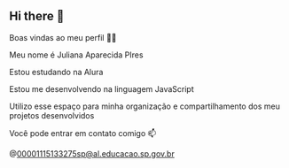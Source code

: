 ## Hi there 👋
Boas vindas ao meu perfil 💙💙

Meu nome é Juliana Aparecida PIres

Estou estudando na Alura

Estou me desenvolvendo na linguagem JavaScript

Utilizo esse espaço para minha organização e compartilhamento dos meu projetos desenvolvidos

Você pode entrar em contato comigo 📫

@00001115133275sp@al.educacao.sp.gov.br
